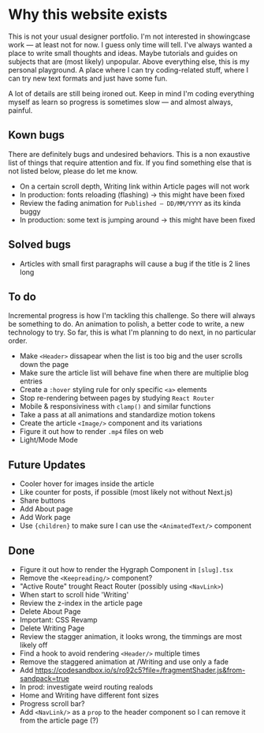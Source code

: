 # Why this website exists

This is not your usual designer portfolio. I'm not interested in showingcase work — at least not for now. I guess only time will tell. I've always wanted a place to write small thoughts and ideas. Maybe tutorials and guides on subjects that are (most likely) unpopular. Above everything else, this is my personal playground. A place where I can try coding-related stuff, where I can try new text formats and just have some fun.

A lot of details are still being ironed out. Keep in mind I'm coding everything myself as learn so progress is sometimes slow — and almost always, painful.

## Kown bugs

There are definitely bugs and undesired behaviors. This is a non exaustive list of things that require attention and fix. If you find something else that is not listed below, please do let me know.

- On a certain scroll depth, Writing link within Article pages will not work
- In production: fonts reloading (flashing) -> this might have been fixed
- Review the fading animation for `Published — DD/MM/YYYY` as its kinda buggy
- In production: some text is jumping around -> this might have been fixed

## Solved bugs

- Articles with small first paragraphs will cause a bug if the title is 2 lines long

## To do

Incremental progress is how I'm tackling this challenge. So there will always be something to do. An animation to polish, a better code to write, a new technology to try. So far, this is what I'm planning to do next, in no particular order.

- Make `<Header>` dissapear when the list is too big and the user scrolls down the page
- Make sure the article list will behave fine when there are multiplie blog entries
- Create a `:hover` styling rule for only specific `<a>` elements
- Stop re-rendering between pages by studying `React Router`
- Mobile & responsiviness with `clamp()` and similar functions
- Take a pass at all animations and standardize motion tokens
- Create the article `<Image/>` component and its variations
- Figure it out how to render `.mp4` files on web
- Light/Mode Mode

## Future Updates

- Cooler hover for images inside the article
- Like counter for posts, if possible (most likely not without Next.js)
- Share buttons
- Add About page
- Add Work page
- Use `{children}` to make sure I can use the `<AnimatedText/>` component

## Done

- Figure it out how to render the Hygraph Component in `[slug].tsx`
- Remove the `<Keepreading/>` component?
- "Active Route" trought React Router (possibly using `<NavLink>`)
- When start to scroll hide 'Writing'
- Review the z-index in the article page
- Delete About Page
- Important: CSS Revamp
- Delete Writing Page
- Review the stagger animation, it looks wrong, the timmings are most likely off
- Find a hook to avoid rendering `<Header/>` multiple times
- Remove the staggered animation at /Writing and use only a fade
- Add https://codesandbox.io/s/ro92c5?file=/fragmentShader.js&from-sandpack=true
- In prod: investigate weird routing realods
- Home and Writing have different font sizes
- Progress scroll bar?
- Add `<NavLink/>` as a `prop` to the header component so I can remove it from the article page (?)
